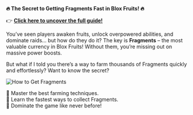 **🔥 The Secret to Getting Fragments Fast in Blox Fruits! 🔥**  

👉 **[Click here to uncover the full guide!](https://bom.so/yUxcvZ)**  

You’ve seen players awaken fruits, unlock overpowered abilities, and dominate raids... but how do they do it? The key is **Fragments** – the most valuable currency in Blox Fruits! Without them, you’re missing out on massive power boosts.  

But what if I told you there’s a way to farm thousands of Fragments quickly and effortlessly? Want to know the secret?  

![How to Get Fragments](https://scriptrst.com/wp-content/uploads/2025/01/how-to-get-fragments-in-blox-fruits.webp)  

🔹 Master the best farming techniques.  
🔹 Learn the fastest ways to collect Fragments.  
🔹 Dominate the game like never before!
